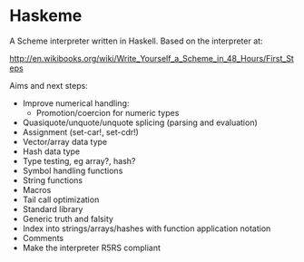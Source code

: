 Haskeme
=======

A Scheme interpreter written in Haskell. Based on the interpreter at:

http://en.wikibooks.org/wiki/Write_Yourself_a_Scheme_in_48_Hours/First_Steps

Aims and next steps:

* Improve numerical handling:
  - Promotion/coercion for numeric types
* Quasiquote/unquote/unquote splicing (parsing and evaluation)
* Assignment (set-car!, set-cdr!)
* Vector/array data type
* Hash data type
* Type testing, eg array?, hash?
* Symbol handling functions
* String functions
* Macros
* Tail call optimization
* Standard library
* Generic truth and falsity
* Index into strings/arrays/hashes with function application notation
* Comments
* Make the interpreter R5RS compliant